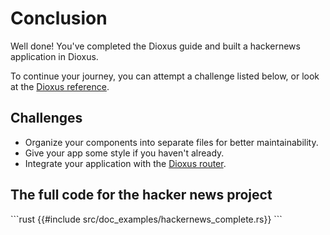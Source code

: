 # Conclusion

Well done! You've completed the Dioxus guide and built a hackernews application in Dioxus. 

To continue your journey, you can attempt a challenge listed below, or look at the [Dioxus reference](../reference/index.md).

## Challenges

- Organize your components into separate files for better maintainability.
- Give your app some style if you haven't already.
- Integrate your application with the [Dioxus router](../router/index.md).


## The full code for the hacker news project

\```rust
{{#include src/doc_examples/hackernews_complete.rs}}
\```
